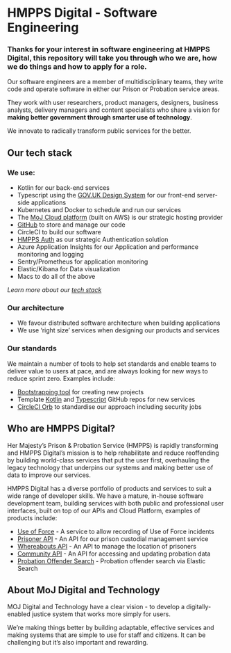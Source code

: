 # HMPPS Digital - Software Engineering 

### Thanks for your interest in software engineering at HMPPS Digital, this repository will take you through who we are, how we do things and how to apply for a role. 

Our software engineers are a member of multidisciplinary teams, they write code and operate software in either our Prison or Probation service areas.

They work with user researchers, product managers, designers, business analysts, delivery managers and content specialists who share a vision for **making better government through smarter use of technology**. 

We innovate to radically transform public services for the better.

<!-- ### Our software engineers are members of a community

We currently have over forty experienced developers who make up the broader engineering community, coach and mentor their colleagues and take part in informal support networks with their peers. 

- Take a look at our developer blog and read about one of our developers talking about her experiences joining during the lockdown.
- To help picture life at the Ministry of Justice Digital and Technology take a look at our blog and our strategy.
- To learn more about what developers do in government please review the DDaT Capability Framework: https://www.gov.uk/guidance/software-developer#senior-developer -->

## Our tech stack

### We use:

- Kotlin for our back-end services
- Typescript using the [GOV.UK Design System](https://design-system.service.gov.uk) for our front-end server-side applications
- Kubernetes and Docker to schedule and run our services
- The [MoJ Cloud platform](https://user-guide.cloud-platform.service.justice.gov.uk/#cloud-platform-user-guide) (built on AWS) is our strategic hosting provider
- [GitHub](https://github.com/ministryofjustice?q=hmpps) to store and manage our code
- CircleCI to build our software
- [HMPPS Auth](https://github.com/ministryofjustice/hmpps-auth) as our strategic Authentication solution 
- Azure Application Insights for our Application and performance monitoring and logging
- Sentry/Prometheus for application monitoring
- Elastic/Kibana for Data visualization
- Macs to do all of the above

*Learn more about our [tech stack](tech-menu.md)*

### Our architecture

- We favour distributed software architecture when building applications
- We use ‘right size’ services when designing our products and services

### Our standards

We maintain a number of tools to help set standards and enable teams to deliver value to users at pace, and are always looking for new ways to reduce sprint zero. Examples include:

- [Bootstrapping tool](https://github.com/ministryofjustice/dps-project-bootstrap) for creating new projects
- Template [Kotlin](https://github.com/ministryofjustice/hmpps-template-kotlin) and [Typescript](https://github.com/ministryofjustice/hmpps-template-typescript) GitHub repos for new services
- [CircleCI Orb](https://github.com/ministryofjustice/hmpps-circleci-orb) to standardise our approach including security jobs
    
## Who are HMPPS Digital? 

Her Majesty’s Prison & Probation Service (HMPPS) is rapidly transforming and HMPPS Digital’s mission is to help rehabilitate and reduce reoffending by building world-class services that put the user first, overhauling the legacy technology that underpins our systems and making better use of data to improve our services. 

HMPPS Digital has a diverse portfolio of products and services to suit a wide range of developer skills. We have a mature, in-house software development team, building services with both public and professional user interfaces, built on top of our APIs and Cloud Platform, examples of products include:

- [Use of Force](https://github.com/ministryofjustice/use-of-force) - A service to allow recording of Use of Force incidents
- [Prisoner API](https://github.com/ministryofjustice/prison-api) - An API for our prison custodial management service 
- [Whereabouts API](https://github.com/ministryofjustice/whereabouts-api/) - An API to manage the location of prisoners 
- [Community API](https://github.com/ministryofjustice/community-api) - An API for accessing and updating probation data 
- [Probation Offender Search](https://github.com/ministryofjustice/probation-offender-search) - Probation offender search via Elastic Search 

## About MoJ Digital and Technology

MOJ Digital and Technology have a clear vision - to develop a digitally-enabled justice system that works more simply for users.

We’re making things better by building adaptable, effective services and making systems that are simple to use for staff and citizens. It can be challenging but it’s also important and rewarding.
